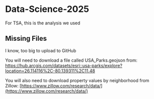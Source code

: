 # Data-Science-2025
For TSA, this is the analysis we used

## Missing Files
I know, too big to upload to GitHub

You will need to download a file called USA_Parks.geojson from:
[https://hub.arcgis.com/datasets/esri::usa-parks/explore?location=26.114116%2C-80.139311%2C11.48
](https://hub.arcgis.com/datasets/esri::usa-parks/explore?location=26.114116%2C-80.139311%2C11.48)


You will also need to download property values by neighborhood from Zillow:
[https://www.zillow.com/research/data/](https://www.zillow.com/research/data/)
